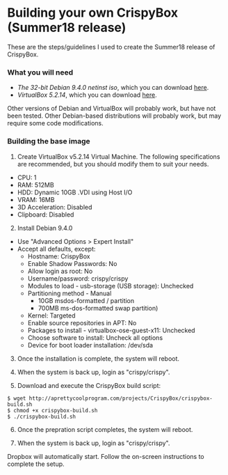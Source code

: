 # Building your own CrispyBox (Summer18 release)

These are the steps/guidelines I used to create the Summer18 release of CrispyBox.

### What you will need
* *The 32-bit Debian 9.4.0 netinst iso*, which you can download [here](https://cdimage.debian.org/debian-cd/9.4.0/i386/iso-cd/).
* *VirtualBox 5.2.14*, which you can download [here](https://www.virtualbox.org/wiki/Download_Old_Builds_5_2). 

Other versions of Debian and VirtualBox will probably work, but have not been tested. Other Debian-based distributions will probably work, but may require some code modifications.

### Building the base image
1. Create VirtualBox v5.2.14 Virtual Machine. The following specifications are recommended, but you should modify them to suit your needs.
  * CPU: 1
  * RAM: 512MB
  * HDD: Dynamic 10GB .VDI using Host I/O
  * VRAM: 16MB
  * 3D Acceleration: Disabled
  * Clipboard: Disabled
	
2. Install Debian 9.4.0
  * Use "Advanced Options > Expert Install"
  * Accept all defaults, except:
    * Hostname: CrispyBox
    * Enable Shadow Passwords: No
    * Allow login as root: No
    * Username/password: crispy/crispy
    * Modules to load - usb-storage (USB storage): Unchecked
    * Partitioning method - Manual
      * 10GB msdos-formatted / partition
      * 700MB ms-dos-formatted swap partition)
    * Kernel: Targeted
    * Enable source repositories in APT: No
    * Packages to install - virtualbox-ose-guest-x11: Unchecked
    * Choose software to install: Uncheck all options
    * Device for boot loader installation: /dev/sda

3. Once the installation is complete, the system will reboot.

4. When the system is back up, login as "crispy/crispy".

5. Download and execute the CrispyBox build script:
```
$ wget http://aprettycoolprogram.com/projects/CrispyBox/crispybox-build.sh
$ chmod +x crispybox-build.sh
$ ./crispybox-build.sh
```	
6. Once the prepration script completes, the system will reboot.
	
7. When the system is back up, login as "crispy/crispy".

Dropbox will automatically start. Follow the on-screen instructions to complete the setup.